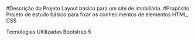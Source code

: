 
#Descrição do Projeto
Layout básico para um site de imobiliária.
#Propósito
Projeto de estudo básico para fixar os conhecimentos de elementos HTML, CSS

Tecnologias Ultilizadas
Bootstrap 5
